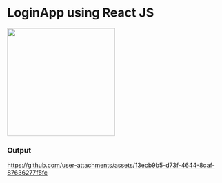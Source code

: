 <h1>LoginApp using React JS</h1>
<img src="https://github.com/user-attachments/assets/26b7cbae-1b44-415d-acc0-e392e7a4044f" width="250" height="250"/>
<h3>Output</h3>


https://github.com/user-attachments/assets/13ecb9b5-d73f-4644-8caf-87636277f5fc

